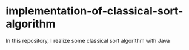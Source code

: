 # implementation-of-classical-sort-algorithm
In this repository, I realize some classical sort algorithm with Java
